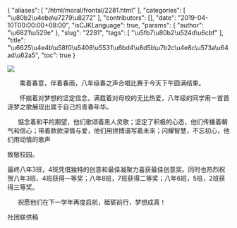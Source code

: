 {
    "aliases": [
        "/html/moral/frontal/2281.html"
    ],
    "categories": [
        "\u80b2\u4eba\u7279\u8272"
    ],
    "contributors": [],
    "date": "2019-04-10T00:00:00+08:00",
    "isCJKLanguage": true,
    "params": {
        "author": "\u6821\u529e"
    },
    "slug": "2281",
    "tags": [
        "\u5fb7\u80b2\u524d\u6cbf"
    ],
    "title": "\u6625\u4e4b\u58f0\u5408\u5531\u6bd4\u8d5b\u7b2c\u4e8c\u573a\u64ad\u62a5",
    "toc": true
}

![](https://cdn.tfls.online/mirror/full/9c07c13c2f7709e59ef42bfd25500ba9a875360b.jpg)







       乘着春意，伴着春雨，八年级春之声合唱比赛于今天下午圆满结束。




       怀揣着对梦想的坚定信念，满载着对母校的无比热爱，八年级的同学用一首首逐梦之歌展现出属于自己的青春年华。




      惦念着和平的期望，他们歌颂着黑人灵歌；坚定了积极的心态，他们传播着朝气和信心；带着款款深情与爱，他们用拼搏谱写着未来；闪耀智慧，不忘初心，他们用动情的歌声




致敬校园。




最终八年3班，4班凭借独特的创意和最佳凝聚力喜获最佳创意奖。同时也热烈祝贺八年3班、4班获得一等奖；八年8班，7班获得二等奖；八年6班，5班，2班获得三等奖。  

      祝愿他们在下一学年再度启航，砥砺前行，梦想成真！




  






社团联供稿




